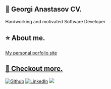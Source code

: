 <h2>👋 Georgi Anastasov CV.</h1>
<p>Hardworking and motivated Software Developer</p>
  
<h2>⭐ About me.</h3>
<a href="https://georgianastasov.github.io/anastasov-cv.github.io/" target="_blank" alt="georgianastasov's porfolio">My personal porfolio site

<h2>💬 Checkout more.</h3>
<p><a href="https://github.com/georgianastasov" target="_blank"><img alt="Github" src="https://img.shields.io/badge/GitHub-%2312100E.svg?&style=for-the-badge&logo=Github&logoColor=white" /></a> <a href="https://www.linkedin.com/in/georgi-anastasov-97a733240/" target="_blank"><img alt="LinkedIn" src="https://img.shields.io/badge/linkedin-%230077B5.svg?&style=for-the-badge&logo=linkedin&logoColor=white" /></a> <a href="https://www.instagram.com/georgiaanastasov/"><img src="https://img.shields.io/badge/instagram-%23E4405F.svg?&style=for-the-badge&logo=instagram&logoColor=white"></a></p>
